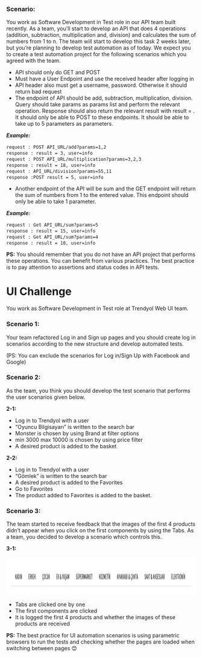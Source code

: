 

### Scenario:

You work as Software Development in Test role in our API team built recently. 
As a team, you’ll start to develop an API that does 4 operations (addition, subtraction, multiplication and, division) and calculates the sum of numbers from 1 to n.
The team will start to develop this task 2 weeks later, but you’re planning to develop test automation as of today. We expect you to create a test automation project for the following scenarios which you agreed with the team.

- API should only do GET and POST
- Must have a User Endpoint and use the received header after logging in 
- API header also must get a username, password. Otherwise it should return bad request
- The endpoint of API should be add, subtraction, multiplication, division. Query should take params as params list and perform the relevant operation. Response should also return the relevant result with result = . It should only be able to POST to these endpoints. It should be able to take up to 5 parameters as parameters.

***Example:***
~~~~
request : POST API_URL/add?params=1,2
response : result = 3, user=info
request : POST API_URL/multiplication?params=3,2,3
response : result = 18, user=info
request : API_URL/division?params=55,11
response :POST result = 5, user=info
~~~~

- Another endpoint of the API will be sum and the GET endpoint will return the sum of numbers from 1 to the entered value. This endpoint should only be able to take 1 parameter.

***Example:***
~~~~
request : Get API_URL/sum?params=5
response : result = 15, user=info
request : Get API_URL/sum?params=4
response : result = 10, user=info
~~~~

**PS:** You should remember that you do not have an API project that performs these operations. You can benefit from various practices. The best practice is to pay attention to assertions and status codes in API tests.


<h1 align="left"> UI Challenge </h1>

You work as Software Development in Test role at Trendyol Web UI team. 

### Scenario 1:

Your team refactored Log in and Sign up pages and you should create log in scenarios according to the new structure and develop automated tests. 

(PS: You can exclude the scenarios for Log in/Sign Up with Facebook and Google)

### Scenario 2:

As the team, you think you should develop the test scenario that performs the user scenarios given below. 

**2-1:**
- Log in to Trendyol with a user 
- “Oyuncu Bilgisayarı” is written to the search bar 
- Monster is chosen by using Brand at filter options 
- min 3000 max 10000 is chosen by using price filter 
- A desired product is added to the basket

**2-2:**
- Log in to Trendyol with a user
- “Gömlek” is written to the search bar
- A desired product is added to the Favorites 
- Go to Favorites
- The product added to Favorites is added to the basket. 

### Scenario 3:
The team started to receive feedback that the images of the first 4 products didn’t appear when you click on the first components by using the Tabs.
As a team, you decided to develop a scenario which controls this.

**3-1:**

<img src="./assets/tabs.png" width="900" height="100">

- Tabs are clicked one by one 
- The first components are clicked
- It is logged the first 4 products and whether the images of these products are received

**PS:** The best practice for UI automation scenarios is using parametric browsers to run the tests and checking whether the pages are loaded when switching between pages 😊 
